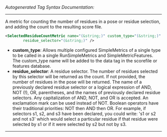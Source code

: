 <!-- THIS IS AN AUTOGENERATED FILE: Don't edit it directly, instead change the schema definition in the code itself. -->

_Autogenerated Tag Syntax Documentation:_

---
A metric for counting the number of residues in a pose or residue selection, and adding the count to the resulting score file.

```xml
<SelectedResidueCountMetric name="(&string;)" custom_type="(&string;)"
        residue_selector="(&string;)" />
```

-   **custom_type**: Allows multiple configured SimpleMetrics of a single type to be called in a single RunSimpleMetrics and SimpleMetricFeatures. 
 The custom_type name will be added to the data tag in the scorefile or features database.
-   **residue_selector**: A residue selector.  The number of residues selected by this selector will be returned as the count.  If not provided, the number of residues in the pose will be returned. The name of a previously declared residue selector or a logical expression of AND, NOT (!), OR, parentheses, and the names of previously declared residue selectors. Any capitalization of AND, NOT, and OR is accepted. An exclamation mark can be used instead of NOT. Boolean operators have their traditional priorities: NOT then AND then OR. For example, if selectors s1, s2, and s3 have been declared, you could write: 's1 or s2 and not s3' which would select a particular residue if that residue were selected by s1 or if it were selected by s2 but not by s3.

---
